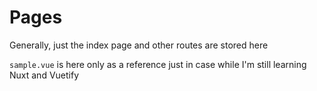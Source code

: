 # Pages

Generally, just the index page and other routes are stored here

`sample.vue` is here only as a reference just in case
while I'm still learning Nuxt and Vuetify